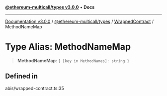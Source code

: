 [**@ethereum-multicall/types v3.0.0**](../../../README.md) • **Docs**

***

[Documentation v3.0.0](../../../../../packages.md) / [@ethereum-multicall/types](../../../README.md) / [WrappedContract](../README.md) / MethodNameMap

# Type Alias: MethodNameMap

> **MethodNameMap**: `{ [key in MethodNames]: string }`

## Defined in

abis/wrapped-contract.ts:35
